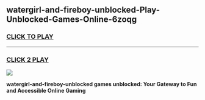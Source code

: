 
## watergirl-and-fireboy-unblocked-Play-Unblocked-Games-Online-6zoqg
<h3>
<a href="https://premium76.site?title=watergirl-and-fireboy-unblocked&ref=25A">CLICK TO PLAY</a></h3>
<hr>

<h3>
<a href="https://premium76.site?title=watergirl-and-fireboy-unblocked&ref=25A">CLICK 2 PLAY</a>
  
</h3>

<a href="https://premium76.site?title=watergirl-and-fireboy-unblocked&ref=25A"><img src="https://clearcache.store/games.png"></a>


**watergirl-and-fireboy-unblocked games unblocked: Your Gateway to Fun and Accessible Online Gaming**
